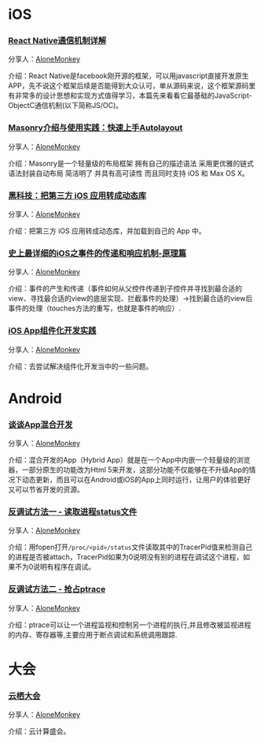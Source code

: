 # iOS

### [React Native通信机制详解](http://blog.cnbang.net/tech/2698/)

分享人：[AloneMonkey](http://www.blogfshare.com)

介绍：React Native是facebook刚开源的框架，可以用javascript直接开发原生APP，先不说这个框架后续是否能得到大众认可，单从源码来说，这个框架源码里有非常多的设计思想和实现方式值得学习，本篇先来看看它最基础的JavaScript-ObjectC通信机制(以下简称JS/OC)。

### [Masonry介绍与使用实践：快速上手Autolayout](http://www.cocoachina.com/ios/20141219/10702.html)

分享人：[AloneMonkey](http://www.blogfshare.com)

介绍：Masonry是一个轻量级的布局框架 拥有自己的描述语法 采用更优雅的链式语法封装自动布局 简洁明了 并具有高可读性 而且同时支持 iOS 和 Max OS X。

### [黑科技：把第三方 iOS 应用转成动态库](http://mp.weixin.qq.com/s?__biz=MjM5NTIyNTUyMQ==&mid=2709545228&idx=1&sn=7a47a0de32e06f9c465319e8db8ca13f)

分享人：[AloneMonkey](http://www.blogfshare.com)

介绍：把第三方 iOS 应用转成动态库，并加载到自己的 App 中。

### [史上最详细的iOS之事件的传递和响应机制-原理篇](http://www.jianshu.com/p/2e074db792ba)

分享人：[AloneMonkey](http://www.blogfshare.com)

介绍：事件的产生和传递（事件如何从父控件传递到子控件并寻找到最合适的view、寻找最合适的view的底层实现、拦截事件的处理）->找到最合适的view后事件的处理（touches方法的重写，也就是事件的响应）.

### [iOS App组件化开发实践](http://www.yiqixiabigao.com/yin-ke-kong-gu-iosman-man-zu-jian-hua-kai-fa-zhi-lu/)

分享人：[AloneMonkey](http://www.blogfshare.com)

介绍：去尝试解决组件化开发当中的一些问题。

# Android

### [谈谈App混合开发](http://bxbxbai.github.io/2015/08/16/talk-about-bybird-app/)

分享人：[AloneMonkey](http://www.blogfshare.com)

介绍：混合开发的App（Hybrid App）就是在一个App中内嵌一个轻量级的浏览器，一部分原生的功能改为Html 5来开发，这部分功能不仅能够在不升级App的情况下动态更新，而且可以在Android或iOS的App上同时运行，让用户的体验更好又可以节省开发的资源。

### [反调试方法一 - 读取进程status文件](http://kiya.space/2015/12/14/android-anti-debug-read-status/)

分享人：[AloneMonkey](http://www.blogfshare.com)

介绍：用fopen打开`/proc/<pid>/status`文件读取其中的TracerPid值来检测自己的进程是否被attach，TracerPid如果为0说明没有别的进程在调试这个进程，如果不为0说明有程序在调试。

### [反调试方法二 - 抢占ptrace](http://kiya.space/2015/12/18/ptrace-basis/)

分享人：[AloneMonkey](http://www.blogfshare.com)

介绍：ptrace可以让一个进程监视和控制另一个进程的执行,并且修改被监视进程的内存、寄存器等,主要应用于断点调试和系统调用跟踪.

# 大会

### [云栖大会](https://yunqi.aliyun.com/)

分享人：[AloneMonkey](http://www.blogfshare.com)

介绍：云计算盛会。
